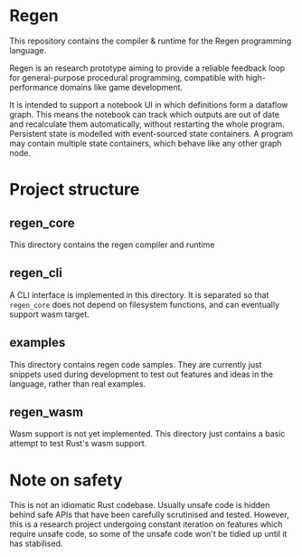 # Regen

This repository contains the compiler & runtime for the Regen programming language.

Regen is an research prototype aiming to provide a reliable feedback loop for general-purpose procedural programming, compatible with high-performance domains like game development.

It is intended to support a notebook UI in which definitions form a dataflow graph. This means the notebook can track which outputs are out of date and recalculate them automatically, without restarting the whole program. Persistent state is modelled with event-sourced state containers. A program may contain multiple state containers, which behave like any other graph node.

# Project structure

## regen_core

This directory contains the regen compiler and runtime

## regen_cli

A CLI interface is implemented in this directory. It is separated so that `regen_core` does not depend on filesystem functions, and can eventually support wasm target.

## examples

This directory contains regen code samples. They are currently just snippets used during development to test out features and ideas in the language, rather than real examples.

## regen_wasm

Wasm support is not yet implemented. This directory just contains a basic attempt to test Rust's wasm support.

# Note on safety

This is not an idiomatic Rust codebase. Usually unsafe code is hidden behind safe APIs that have been carefully scrutinised and tested. However, this is a research project undergoing constant iteration on features which require unsafe code, so some of the unsafe code won't be tidied up until it has stabilised.
